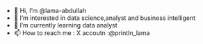 - 👋 Hi, I’m @lama-abdullah
- 👀 I’m interested in data science,analyst  and business intelligent   
- 🌱 I’m currently learning data analyst
- 📫 How to reach me : X accoutn :@println_lama

